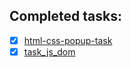 ## Completed tasks:

- [X] [html-css-popup-task](https://github.com/andrewklmn/andrewklmn.github.io/tree/master/html-css-popup) 
- [X] [task_js_dom](https://github.com/andrewklmn/andrewklmn.github.io/tree/master/task_js_dom) 
